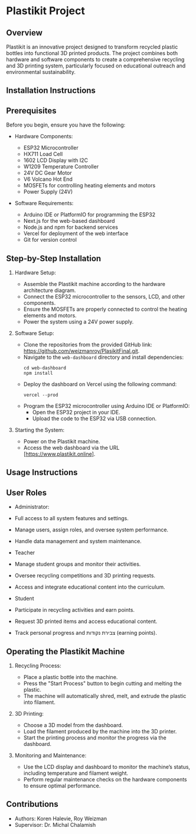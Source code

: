 Plastikit Project
=================

Overview
--------
Plastikit is an innovative project designed to transform recycled plastic bottles into functional 3D printed products. The project combines both hardware and software components to create a comprehensive recycling and 3D printing system, particularly focused on educational outreach and environmental sustainability.

Installation Instructions
--------------------------

Prerequisites
-------------
Before you begin, ensure you have the following:

- Hardware Components:
  - ESP32 Microcontroller
  - HX711 Load Cell
  - 1602 LCD Display with I2C
  - W1209 Temperature Controller
  - 24V DC Gear Motor
  - V6 Volcano Hot End
  - MOSFETs for controlling heating elements and motors
  - Power Supply (24V)

- Software Requirements:
  - Arduino IDE or PlatformIO for programming the ESP32
  - Next.js for the web-based dashboard
  - Node.js and npm for backend services
  - Vercel for deployment of the web interface
  - Git for version control

Step-by-Step Installation
--------------------------
1. Hardware Setup:
   - Assemble the Plastikit machine according to the hardware architecture diagram.
   - Connect the ESP32 microcontroller to the sensors, LCD, and other components.
   - Ensure the MOSFETs are properly connected to control the heating elements and motors.
   - Power the system using a 24V power supply.

2. Software Setup:
   - Clone the repositories from the provided GitHub link: https://github.com/weizmanroy/PlasikitFinal.git.
   - Navigate to the `web-dashboard` directory and install dependencies:
     ```
     cd web-dashboard
     npm install
     ```
   - Deploy the dashboard on Vercel using the following command:
     ```
     vercel --prod
     ```
   - Program the ESP32 microcontroller using Arduino IDE or PlatformIO:
     - Open the ESP32 project in your IDE.
     - Upload the code to the ESP32 via USB connection.

3. Starting the System:
   - Power on the Plastikit machine.
   - Access the web dashboard via the URL [https://www.plastikit.online].



Usage Instructions
------------------
User Roles
----------
- Administrator:
 - Full access to all system features and settings.
 - Manage users, assign roles, and oversee system performance.
 - Handle data management and system maintenance.

- Teacher

 - Manage student groups and monitor their activities.
 - Oversee recycling competitions and 3D printing requests.
 - Access and integrate educational content into the curriculum.

- Student

 - Participate in recycling activities and earn points.
 - Request 3D printed items and access educational content.
 - Track personal progress and צבירת נקודות (earning points).


Operating the Plastikit Machine
-------------------------------
1. Recycling Process:
   - Place a plastic bottle into the machine.
   - Press the "Start Process" button to begin cutting and melting the plastic.
   - The machine will automatically shred, melt, and extrude the plastic into filament.

2. 3D Printing:
   - Choose a 3D model from the dashboard.
   - Load the filament produced by the machine into the 3D printer.
   - Start the printing process and monitor the progress via the dashboard.

3. Monitoring and Maintenance:
   - Use the LCD display and dashboard to monitor the machine’s status, including temperature and filament weight.
   - Perform regular maintenance checks on the hardware components to ensure optimal performance.


Contributions
-------------
- Authors: Koren Halevie, Roy Weizman
- Supervisor: Dr. Michal Chalamish
